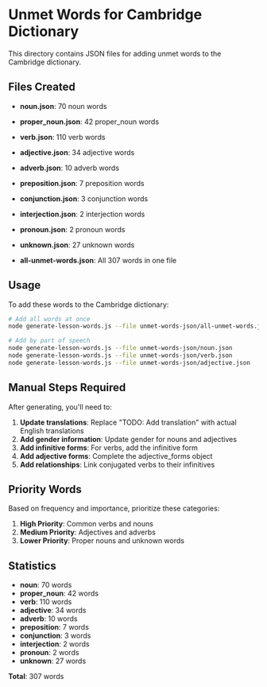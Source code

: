 # Unmet Words for Cambridge Dictionary

This directory contains JSON files for adding unmet words to the Cambridge dictionary.

## Files Created

- **noun.json**: 70 noun words
- **proper_noun.json**: 42 proper_noun words
- **verb.json**: 110 verb words
- **adjective.json**: 34 adjective words
- **adverb.json**: 10 adverb words
- **preposition.json**: 7 preposition words
- **conjunction.json**: 3 conjunction words
- **interjection.json**: 2 interjection words
- **pronoun.json**: 2 pronoun words
- **unknown.json**: 27 unknown words

- **all-unmet-words.json**: All 307 words in one file

## Usage

To add these words to the Cambridge dictionary:

```bash
# Add all words at once
node generate-lesson-words.js --file unmet-words-json/all-unmet-words.json

# Add by part of speech
node generate-lesson-words.js --file unmet-words-json/noun.json
node generate-lesson-words.js --file unmet-words-json/verb.json
node generate-lesson-words.js --file unmet-words-json/adjective.json
```

## Manual Steps Required

After generating, you'll need to:

1. **Update translations**: Replace "TODO: Add translation" with actual English translations
2. **Add gender information**: Update gender for nouns and adjectives
3. **Add infinitive forms**: For verbs, add the infinitive form
4. **Add adjective forms**: Complete the adjective_forms object
5. **Add relationships**: Link conjugated verbs to their infinitives

## Priority Words

Based on frequency and importance, prioritize these categories:

1. **High Priority**: Common verbs and nouns
2. **Medium Priority**: Adjectives and adverbs  
3. **Lower Priority**: Proper nouns and unknown words

## Statistics

- **noun**: 70 words
- **proper_noun**: 42 words
- **verb**: 110 words
- **adjective**: 34 words
- **adverb**: 10 words
- **preposition**: 7 words
- **conjunction**: 3 words
- **interjection**: 2 words
- **pronoun**: 2 words
- **unknown**: 27 words

**Total**: 307 words
